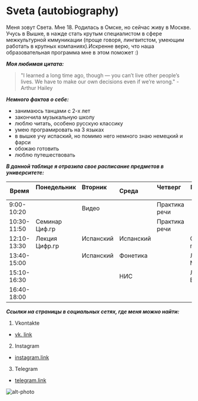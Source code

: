 
# Sveta (autobiography)
Меня зовут Света. Мне 18. Родилась в Омске, но сейчас живу в Москве. Учусь в Вышке, в нажде стать крутым специалистом в сфере межкультурной кммуникации (проще говоря, лингвитстом, умеющим работать в крупных компаниях).Искренне верю, что наша образовательная программа мне в этом поможет :) 

**_Моя любимая цитата:_**
> "I learned a long time ago, though — you can’t live other people’s lives. 
> We have to make our own decisions even if we’re wrong." - Arthur Hailey 

**_Немного фактов о себе:_**
* занимаюсь танцами с 2-х лет
* закончила музыкальную школу 
* люблю читать, особено русскую классику
* умею програмировать на 3 языках 
* в вышке учу испаский, но помимо него немного знаю немецкий и фарси 
* обожаю готовить
* люблю путешествовать 

**_В данной таблице я отразила свое расписание предметов в университете:_**

| Время        | Понедельник   | Вторник       | Среда          | Четверг       | Пятница        | Суббота      |
|--------------| --------------|:--------------| ---------------|-------------- |----------------|--------------|
|9:00-10:20    |               | Видео         |                | Практика речи |                |              |
|10:30-11:50   | Семинар Циф.гр|               |                | Практика речи |                |              |
|12:10-13:30   | Лекция Цифр.гр| Испанский     | Испанский      |               | Семинар по ВКБ |              |
|13:40-15:00   |               | Испанский     | Фонетика       |               | Лекция МКН     | Грамматика   |
|15:10-16:30   |               |               | НИС            |               | Лекция ВКБ     | Грамматика   |
|16:40-18:00   |               |               |                |               |                | Латинский    |
     


**_Ссылки на страницы в социальных сетях, где меня можно найти:_**
1. Vkontakte
  * [vk. link](https://vk.com/id382602195)
  
2. Instagram
  * [instagram.link](https://www.instagram.com/snovivi/?hl=ru)

3. Telegram
  * [telegram.link](https://t.me/snovivi)
  

![alt-photo](https://pp.userapi.com/c836638/v836638195/694ae/GLX-Byx6-Yo.jpg)


